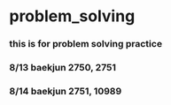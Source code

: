 # problem_solving

### this is for problem solving practice

### 8/13 baekjun 2750, 2751
### 8/14 baekjun 2751, 10989
